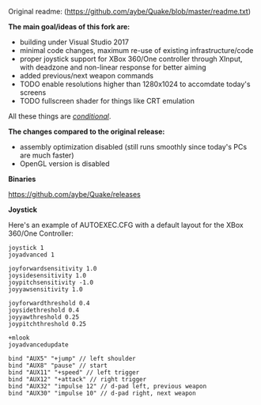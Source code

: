 Original readme: (https://github.com/aybe/Quake/blob/master/readme.txt)

**The main goal/ideas of this fork are:**
- building under Visual Studio 2017
- minimal code changes, maximum re-use of existing infrastructure/code
- proper joystick support for XBox 360/One controller through XInput, with deadzone and non-linear response for better aiming
- added previous/next weapon commands
- TODO enable resolutions higher than 1280x1024 to accomdate today's screens
- TODO fullscreen shader for things like CRT emulation

All these things are [*conditional*](https://github.com/aybe/Quake/blob/master/WinQuake/Config.h).

**The changes compared to the original release:**
- assembly optimization disabled (still runs smoothly since today's PCs are much faster)
- OpenGL version is disabled

**Binaries**

https://github.com/aybe/Quake/releases

**Joystick**

Here's an example of AUTOEXEC.CFG with a default layout for the XBox 360/One Controller:

```
joystick 1
joyadvanced 1

joyforwardsensitivity 1.0
joysidesensitivity 1.0
joypitchsensitivity -1.0
joyyawsensitivity 1.0

joyforwardthreshold 0.4
joysidethreshold 0.4
joyyawthreshold 0.25
joypitchthreshold 0.25

+mlook
joyadvancedupdate

bind "AUX5" "+jump" // left shoulder
bind "AUX8" "pause" // start
bind "AUX11" "+speed" // left trigger
bind "AUX12" "+attack" // right trigger
bind "AUX32" "impulse 12" // d-pad left, previous weapon
bind "AUX30" "impulse 10" // d-pad right, next weapon
```
